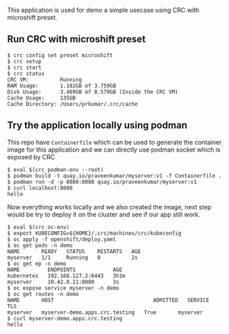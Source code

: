 This application is used for demo a simple usecase using CRC with microshift preset.

Run CRC with microshift preset
-----------------


```
$ crc config set preset microshift
$ crc setup
$ crc start
$ crc status
CRC VM:          Running
RAM Usage:       1.182GB of 3.759GB
Disk Usage:      3.469GB of 8.579GB (Inside the CRC VM)
Cache Usage:     135GB
Cache Directory: /Users/prkumar/.crc/cache
```

Try the application locally using podman
----------------------------------------

This repo have `Containerfile` which can be used to generate the container image
for this application and we can directly use podman socket which is exposed by CRC

```
$ eval $(crc podman-env --root)
$ podman build -t quay.io/praveenkumar/myserver:v1 -f Containerfile .
$ podman run -d -p 8080:8080 quay.io/praveenkumar/myserver:v1
$ curl localhost:8080
hello
```

Now everything works locally and we also created the image, next step would be try
to deploy it on the cluster and see if our app still work.

```
$ eval $(crc oc-env)
$ export KUBECONFIG=${HOME}/.crc/machines/crc/kubeconfig
$ oc apply -f openshift/deploy.yaml
$ oc get pods -n demo
NAME       READY   STATUS    RESTARTS   AGE
myserver   1/1     Running   0          2s
$ oc get ep -n demo
NAME         ENDPOINTS            AGE
kubernetes   192.168.127.2:6443   3h1m
myserver     10.42.0.11:8080      3s
$ oc expose service myserver -n demo
$ oc get routes -n demo
NAME       HOST                                ADMITTED   SERVICE    TLS
myserver   myserver-demo.apps.crc.testing   True       myserver   
$ curl myserver-demo.apps.crc.testing
hello
```
